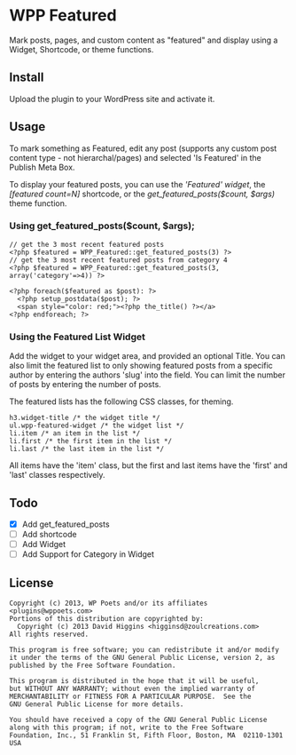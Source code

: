 WPP Featured
============

Mark posts, pages, and custom content as "featured" and display using a Widget, Shortcode, or theme functions.

Install
-------
Upload the plugin to your WordPress site and activate it.

Usage
-----
To mark something as Featured, edit any post (supports any custom post content type - not hierarchal/pages) 
and selected 'Is Featured' in the Publish Meta Box.

To display your featured posts, you can use the *'Featured' widget*, the *[featured count=N]* shortcode, 
or the *get_featured_posts($count, $args)* theme function.

### Using get_featured_posts($count, $args);

    // get the 3 most recent featured posts
    <?php $featured = WPP_Featured::get_featured_posts(3) ?>
    // get the 3 most recent featured posts from category 4
    <?php $featured = WPP_Featured::get_featured_posts(3, array('category'=>4)) ?>
    
    <?php foreach($featured as $post): ?>
      <?php setup_postdata($post); ?>
      <span style="color: red;"><?php the_title() ?></a>
    <?php endforeach; ?>

### Using the Featured List Widget

Add the widget to your widget area, and provided an optional Title.  You can also limit the featured list to only showing 
featured posts from a specific author by entering the authors 'slug' into the field.  You can limit the number of posts by 
entering the number of posts.

The featured lists has the following CSS classes, for theming.

    h3.widget-title /* the widget title */
    ul.wpp-featured-widget /* the widget list */
    li.item /* an item in the list */
    li.first /* the first item in the list */
    li.last /* the last item in the list */

All items have the 'item' class, but the first and last items have the 'first' and 'last' classes respectively.


Todo
----
- [x] Add get_featured_posts
- [ ] Add shortcode
- [ ] Add Widget
- [ ] Add Support for Category in Widget

License
-------
    Copyright (c) 2013, WP Poets and/or its affiliates <plugins@wppoets.com>
    Portions of this distribution are copyrighted by:
      Copyright (c) 2013 David Higgins <higginsd@zoulcreations.com>
    All rights reserved.
    
    This program is free software; you can redistribute it and/or modify
    it under the terms of the GNU General Public License, version 2, as 
    published by the Free Software Foundation.
    
    This program is distributed in the hope that it will be useful,
    but WITHOUT ANY WARRANTY; without even the implied warranty of
    MERCHANTABILITY or FITNESS FOR A PARTICULAR PURPOSE.  See the
    GNU General Public License for more details.
    
    You should have received a copy of the GNU General Public License
    along with this program; if not, write to the Free Software
    Foundation, Inc., 51 Franklin St, Fifth Floor, Boston, MA  02110-1301  USA
